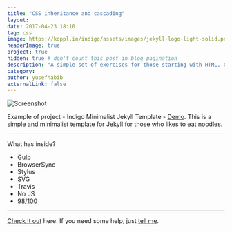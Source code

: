 ```yaml
---
title: "CSS inheritance and cascading"
layout: 
date: 2017-04-23 18:10
tag: css
image: https://koppl.in/indigo/assets/images/jekyll-logo-light-solid.png
headerImage: true
project: true
hidden: true # don't count this post in blog pagination
description: "A simple set of exercises for those starting with HTML, CSS and JS"
category: 
author: yusefhabib
externalLink: false
---
```


![Screenshot](https://raw.githubusercontent.com/sergiokopplin/indigo/gh-pages/assets/screen-shot.png)

Example of project - Indigo Minimalist Jekyll Template - [Demo](http://sergiokopplin.github.io/indigo/). This is a simple and minimalist template for Jekyll for those who likes to eat noodles.

---

What has inside?

- Gulp
- BrowserSync
- Stylus
- SVG
- Travis
- No JS
- [98/100](https://developers.google.com/speed/pagespeed/insights/?url=http%3A%2F%2Fsergiokopplin.github.io%2Findigo%2F)

---

[Check it out](http://sergiokopplin.github.io/indigo/) here.
If you need some help, just [tell me](http://github.com/sergiokopplin/indigo/issues).
